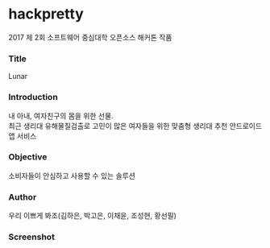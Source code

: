 # hackpretty
2017 제 2회 소프트웨어 중심대학 오픈소스 해커톤 작품

### Title
Lunar

### Introduction
내 아내, 여자친구의 몸을 위한 선물.<br>
최근 생리대 유해물질검출로 고민이 많은 여자들을 위한 맞춤형 생리대 추천 안드로이드 앱 서비스

### Objective
소비자들이 안심하고 사용할 수 있는 솔루션

### Author
우리 이쁘게 봐조(김하은, 박고은, 이채윤, 조성현, 황선필)

### Screenshot

